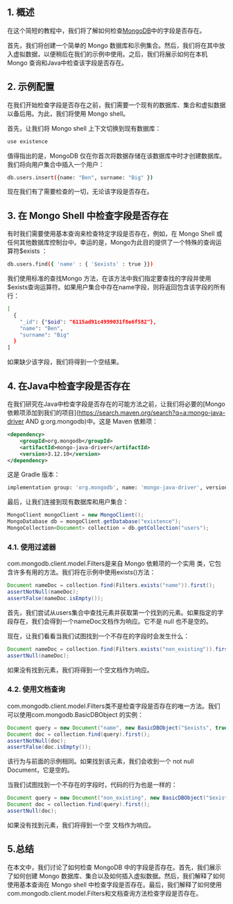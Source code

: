 ## 1. 概述

在这个简短的教程中，我们将了解如何检查[MongoDB](https://www.baeldung.com/java-mongodb)中的字段是否存在。 

首先，我们将创建一个简单的 Mongo 数据库和示例集合。然后，我们将在其中放入虚拟数据，以便稍后在我们的示例中使用。之后，我们将展示如何在本机 Mongo 查询和Java中检查该字段是否存在。

## 2. 示例配置

在我们开始检查字段是否存在之前，我们需要一个现有的数据库、集合和虚拟数据以备后用。为此，我们将使用 Mongo shell。

首先，让我们将 Mongo shell 上下文切换到现有数据库：

```bash
use existence
```

值得指出的是，MongoDB 仅在你首次将数据存储在该数据库中时才创建数据库。我们将向用户集合中插入一个用户：

```bash
db.users.insert({name: "Ben", surname: "Big" })
```

现在我们有了需要检查的一切，无论该字段是否存在。

## 3. 在 Mongo Shell 中检查字段是否存在

有时我们需要使用基本查询来检查特定字段是否存在，例如，在 Mongo Shell 或任何其他数据库控制台中。幸运的是，Mongo为此目的提供了一个特殊的查询运算符$exists ：

```bash
db.users.find({ 'name' : { '$exists' : true }})
```

我们使用标准的查找Mongo 方法，在该方法中我们指定要查找的字段并使用$exists查询运算符。如果用户集合中存在name字段，则将返回包含该字段的所有行：

```bash
[
  {
    "_id": {"$oid": "6115ad91c4999031f8e6f582"},
    "name": "Ben",
    "surname": "Big"
  }
]
```

如果缺少该字段，我们将得到一个空结果。

## 4. 在Java中检查字段是否存在

在我们研究在Java中检查字段是否存在的可能方法之前，让我们将必要的[Mongo 依赖项添加到我们的项目](https://search.maven.org/search?q=a:mongo-java-driver AND g:org.mongodb)中。这是 Maven 依赖项：

```xml
<dependency>
    <groupId>org.mongodb</groupId>
    <artifactId>mongo-java-driver</artifactId>
    <version>3.12.10</version>
</dependency>
```

这是 Gradle 版本：

```bash
implementation group: 'org.mongodb', name: 'mongo-java-driver', version: '3.12.10'
```

最后，让我们连接到现有数据库和用户集合：

```java
MongoClient mongoClient = new MongoClient();
MongoDatabase db = mongoClient.getDatabase("existence");
MongoCollection<Document> collection = db.getCollection("users");
```

### 4.1. 使用过滤器

com.mongodb.client.model.Filters是来自 Mongo 依赖项的一个实用 类，它包含许多有用的方法。我们将在示例中使用exists()方法：

```java
Document nameDoc = collection.find(Filters.exists("name")).first();
assertNotNull(nameDoc);
assertFalse(nameDoc.isEmpty());
```

首先，我们尝试从users集合中查找元素并获取第一个找到的元素。如果指定的字段存在，我们会得到一个nameDoc文档作为响应。它不是 null 也不是空的。

现在，让我们看看当我们试图找到一个不存在的字段时会发生什么：

```java
Document nameDoc = collection.find(Filters.exists("non_existing")).first();
assertNull(nameDoc);
```

如果没有找到元素，我们将得到一个空文档作为响应。

### 4.2. 使用文档查询

com.mongodb.client.model.Filters类不是检查字段是否存在的唯一方法。我们可以使用com.mongodb.BasicDBObject 的实例：

```java
Document query = new Document("name", new BasicDBObject("$exists", true));
Document doc = collection.find(query).first();
assertNotNull(doc);
assertFalse(doc.isEmpty());
```

该行为与前面的示例相同。如果找到该元素，我们会收到一个 not null Document，它是空的。

当我们试图找到一个不存在的字段时，代码的行为也是一样的：

```java
Document query = new Document("non_existing", new BasicDBObject("$exists", true));
Document doc = collection.find(query).first();
assertNull(doc);
```

如果没有找到元素，我们将得到一个空 文档作为响应。

## 5.总结

在本文中，我们讨论了如何检查 MongoDB 中的字段是否存在。首先，我们展示了如何创建 Mongo 数据库、集合以及如何插入虚拟数据。然后，我们解释了如何使用基本查询在 Mongo shell 中检查字段是否存在。最后，我们解释了如何使用 com.mongodb.client.model.Filters和文档查询方法检查字段是否存在。
